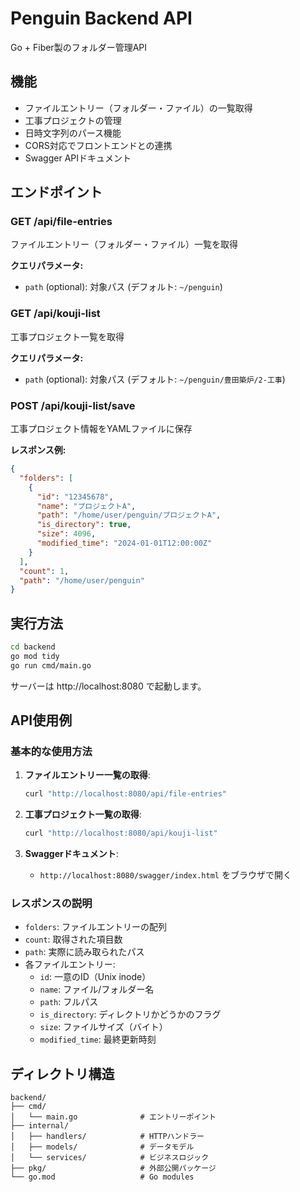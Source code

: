 # Penguin Backend API

Go + Fiber製のフォルダー管理API

## 機能
- ファイルエントリー（フォルダー・ファイル）の一覧取得
- 工事プロジェクトの管理
- 日時文字列のパース機能
- CORS対応でフロントエンドとの連携
- Swagger APIドキュメント

## エンドポイント

### GET /api/file-entries
ファイルエントリー（フォルダー・ファイル）一覧を取得

**クエリパラメータ:**
- `path` (optional): 対象パス (デフォルト: `~/penguin`)

### GET /api/kouji-list
工事プロジェクト一覧を取得

**クエリパラメータ:**
- `path` (optional): 対象パス (デフォルト: `~/penguin/豊田築炉/2-工事`)

### POST /api/kouji-list/save
工事プロジェクト情報をYAMLファイルに保存

**レスポンス例:**
```json
{
  "folders": [
    {
      "id": "12345678",
      "name": "プロジェクトA",
      "path": "/home/user/penguin/プロジェクトA",
      "is_directory": true,
      "size": 4096,
      "modified_time": "2024-01-01T12:00:00Z"
    }
  ],
  "count": 1,
  "path": "/home/user/penguin"
}
```

## 実行方法

```bash
cd backend
go mod tidy
go run cmd/main.go
```

サーバーは http://localhost:8080 で起動します。

## API使用例

### 基本的な使用方法

1. **ファイルエントリー一覧の取得**:
   ```bash
   curl "http://localhost:8080/api/file-entries"
   ```

2. **工事プロジェクト一覧の取得**:
   ```bash
   curl "http://localhost:8080/api/kouji-list"
   ```

3. **Swaggerドキュメント**:
   - `http://localhost:8080/swagger/index.html` をブラウザで開く

### レスポンスの説明
- `folders`: ファイルエントリーの配列
- `count`: 取得された項目数
- `path`: 実際に読み取られたパス
- 各ファイルエントリー:
  - `id`: 一意のID（Unix inode）
  - `name`: ファイル/フォルダー名
  - `path`: フルパス
  - `is_directory`: ディレクトリかどうかのフラグ
  - `size`: ファイルサイズ（バイト）
  - `modified_time`: 最終更新時刻

## ディレクトリ構造

```
backend/
├── cmd/
│   └── main.go              # エントリーポイント
├── internal/
│   ├── handlers/            # HTTPハンドラー
│   ├── models/              # データモデル
│   └── services/            # ビジネスロジック
├── pkg/                     # 外部公開パッケージ
└── go.mod                   # Go modules
```